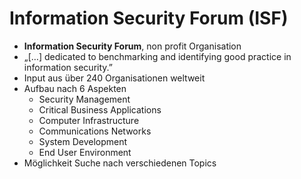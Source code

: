 # Information Security Forum \(ISF\)

* **Information Security Forum**, non profit Organisation
* „\[…\] dedicated to benchmarking and identifying good practice in information security.”
* Input aus über 240 Organisationen weltweit
* Aufbau nach 6 Aspekten
  * Security Management
  * Critical Business Applications
  * Computer Infrastructure
  * Communications Networks
  * System Development
  * End User Environment
* Möglichkeit Suche nach verschiedenen Topics

